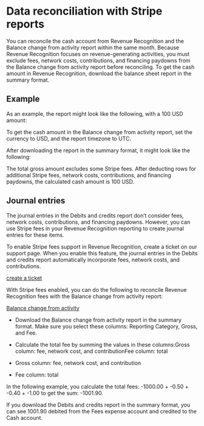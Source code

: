 # Data reconciliation with Stripe reports

You can reconcile the cash account from Revenue Recognition and the Balance change from activity report within the same month. Because Revenue Recognition focuses on revenue-generating activities, you must exclude fees, network costs, contributions, and financing paydowns from the Balance change from activity report before reconciling. To get the cash amount in Revenue Recognition, download the balance sheet report in the summary format.

## Example

As an example, the report might look like the following, with a 100 USD amount:

To get the cash amount in the Balance change from activity report, set the currency to USD, and the report timezone to UTC.

After downloading the report in the summary format, it might look like the following:

The total gross amount excludes some Stripe fees. After deducting rows for additional Stripe fees, network costs, contributions, and financing paydowns, the calculated cash amount is 100 USD.

## Journal entries

The journal entries in the Debits and credits report don’t consider fees, network costs, contributions, and financing paydowns. However, you can use Stripe fees in your Revenue Recognition reporting to create journal entries for these items.

To enable Stripe fees support in Revenue Recognition, create a ticket on our support page. When you enable this feature, the journal entries in the Debits and credits report automatically incorporate fees, network costs, and contributions.

[create a ticket](https://support.stripe.com/contact/email?topic=financial_reports)

With Stripe fees enabled, you can do the following to reconcile Revenue Recognition fees with the Balance change from activity report:

[Balance change from activity](/reports/balance)

- Download the Balance change from activity report in the summary format. Make sure you select these columns: Reporting Category, Gross, and Fee.

- Calculate the total fee by summing the values in these columns:Gross column: fee, network cost, and contributionFee column: total

- Gross column: fee, network cost, and contribution

- Fee column: total

In the following example, you calculate the total fees: -1000.00 + -0.50 + -0.40 + -1.00 to get the sum: -1001.90.

If you download the Debits and credits report in the summary format, you can see 1001.90 debited from the Fees expense account and credited to the Cash account.
